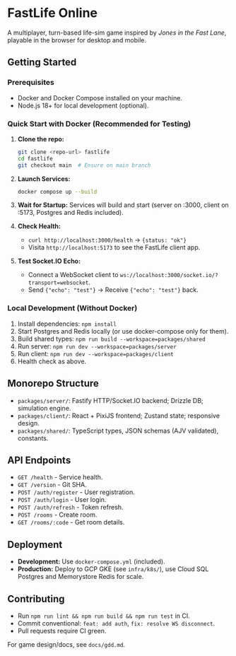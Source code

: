 # FastLife Online

A multiplayer, turn-based life-sim game inspired by *Jones in the Fast Lane*, playable in the browser for desktop and mobile.

## Getting Started

### Prerequisites
- Docker and Docker Compose installed on your machine.
- Node.js 18+ for local development (optional).

### Quick Start with Docker (Recommended for Testing)

1. **Clone the repo:**
   ```bash
   git clone <repo-url> fastlife
   cd fastlife
   git checkout main  # Ensure on main branch
   ```

2. **Launch Services:**
   ```bash
   docker compose up --build
   ```

3. **Wait for Startup:** Services will build and start (server on :3000, client on :5173, Postgres and Redis included).

4. **Check Health:**
   - `curl http://localhost:3000/health` → `{status: "ok"}`
   - Visita `http://localhost:5173` to see the FastLife client app.

5. **Test Socket.IO Echo:**
   - Connect a WebSocket client to `ws://localhost:3000/socket.io/?transport=websocket`.
   - Send `{"echo": "test"}` → Receive `{"echo": "test"}` back.

### Local Development (Without Docker)
1. Install dependencies: `npm install`
2. Start Postgres and Redis locally (or use docker-compose only for them).
3. Build shared types: `npm run build --workspace=packages/shared`
4. Run server: `npm run dev --workspace=packages/server`
5. Run client: `npm run dev --workspace=packages/client`
6. Health check as above.

## Monorepo Structure
- `packages/server/`: Fastify HTTP/Socket.IO backend; Drizzle DB; simulation engine.
- `packages/client/`: React + PixiJS frontend; Zustand state; responsive design.
- `packages/shared/`: TypeScript types, JSON schemas (AJV validated), constants.

## API Endpoints
- `GET /health` - Service health.
- `GET /version` - Git SHA.
- `POST /auth/register` - User registration.
- `POST /auth/login` - User login.
- `POST /auth/refresh` - Token refresh.
- `POST /rooms` - Create room.
- `GET /rooms/:code` - Get room details.

## Deployment
- **Development:** Use `docker-compose.yml` (included).
- **Production:** Deploy to GCP GKE (see `infra/k8s/`), use Cloud SQL Postgres and Memorystore Redis for scale.

## Contributing
- Run `npm run lint && npm run build && npm run test` in CI.
- Commit conventional: `feat: add auth`, `fix: resolve WS disconnect`.
- Pull requests require CI green.

For game design/docs, see `docs/gdd.md`.
